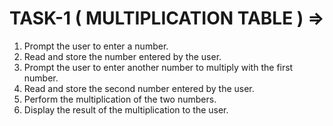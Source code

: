 # TASK-1  ( MULTIPLICATION TABLE )  =>

1. Prompt the user to enter a number. 
2. Read and store the number entered by the user. 
3. Prompt the user to enter another number to multiply with the first number. 
4. Read and store the second number entered by the user. 
5. Perform the multiplication of the two numbers. 
6. Display the result of the multiplication to the user.
